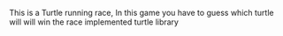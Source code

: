 This is a Turtle running race, In this game you have to guess which turtle will will win the race
implemented turtle library